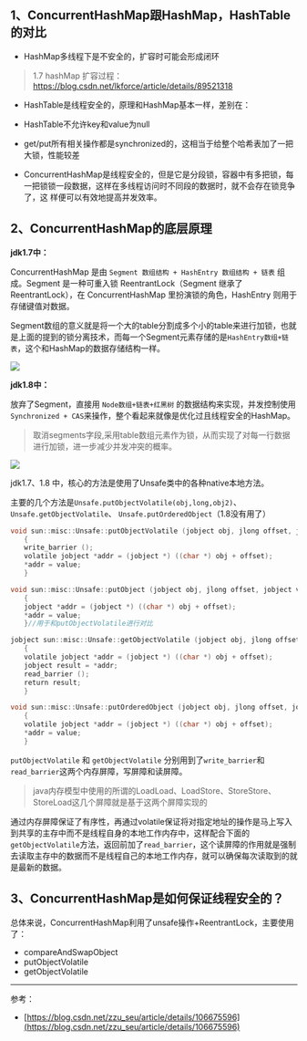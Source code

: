 ## 1、ConcurrentHashMap跟HashMap，HashTable的对比

- HashMap多线程下是不安全的，扩容时可能会形成闭环

> 1.7 hashMap 扩容过程：https://blog.csdn.net/lkforce/article/details/89521318

-  HashTable是线程安全的，原理和HashMap基本一样，差别在：
  - HashTable不允许key和value为null
  - get/put所有相关操作都是synchronized的，这相当于给整个哈希表加了一把大锁，性能较差

- ConcurrentHashMap是线程安全的，但是它是分段锁，容器中有多把锁，每一把锁锁一段数据，这样在多线程访问时不同段的数据时，就不会存在锁竞争了，这 样便可以有效地提高并发效率。



## 2、ConcurrentHashMap的底层原理



**jdk1.7中：**

ConcurrentHashMap 是由 `Segment 数组结构 + HashEntry 数组结构 + 链表` 组成。Segment 是一种可重入锁 ReentrantLock（Segment 继承了ReentrantLock），在 ConcurrentHashMap 里扮演锁的角色，HashEntry 则用于存储键值对数据。

Segment数组的意义就是将一个大的table分割成多个小的table来进行加锁，也就是上面的提到的锁分离技术，而每一个Segment元素存储的是`HashEntry数组+链表`，这个和HashMap的数据存储结构一样。

![ ](https://images-1253198264.cos.ap-guangzhou.myqcloud.com/image-20201020000216865.png)





**jdk1.8中：**

放弃了Segment，直接用 `Node数组+链表+红黑树` 的数据结构来实现，并发控制使用`Synchronized + CAS`来操作，整个看起来就像是优化过且线程安全的HashMap。

> 取消segments字段,采用table数组元素作为锁，从而实现了对每一行数据进行加锁，进一步减少并发冲突的概率。

![ ](https://images-1253198264.cos.ap-guangzhou.myqcloud.com/20180522155453418.png)



jdk1.7、1.8 中，核心的方法是使用了Unsafe类中的各种native本地方法。

主要的几个方法是`Unsafe.putObjectVolatile(obj,long,obj2)`、 `Unsafe.getObjectVolatile`、 `Unsafe.putOrderedObject`（1.8没有用了）

```c
void sun::misc::Unsafe::putObjectVolatile (jobject obj, jlong offset, jobject value)
　　{
　　write_barrier ();
　　volatile jobject *addr = (jobject *) ((char *) obj + offset);
　　*addr = value;
　　}

void sun::misc::Unsafe::putObject (jobject obj, jlong offset, jobject value)
　　{
　　jobject *addr = (jobject *) ((char *) obj + offset);
　　*addr = value;
　　}//用于和putObjectVolatile进行对比

jobject sun::misc::Unsafe::getObjectVolatile (jobject obj, jlong offset)
　　{
　　volatile jobject *addr = (jobject *) ((char *) obj + offset);
　　jobject result = *addr;
　　read_barrier ();
　　return result;
　　}

void sun::misc::Unsafe::putOrderedObject (jobject obj, jlong offset, jobject value)
　　{
　　volatile jobject *addr = (jobject *) ((char *) obj + offset);
　　*addr = value;
　　}
```

`putObjectVolatile` 和 `getObjectVolatile` 分别用到了`write_barrier`和`read_barrier`这两个内存屏障，写屏障和读屏障。

> java内存模型中使用的所谓的LoadLoad、LoadStore、StoreStore、StoreLoad这几个屏障就是基于这两个屏障实现的

通过内存屏障保证了有序性，再通过volatile保证将对指定地址的操作是马上写入到共享的主存中而不是线程自身的本地工作内存中，这样配合下面的`getObjectVolatile`方法，返回前加了`read_barrier`，这个读屏障的作用就是强制去读取主存中的数据而不是线程自己的本地工作内存，就可以确保每次读取到的就是最新的数据。



## 3、ConcurrentHashMap是如何保证线程安全的？

总体来说，ConcurrentHashMap利用了unsafe操作+ReentrantLock，主要使用了：

- compareAndSwapObject
- putObjectVolatile
- getObjectVolatile



---

参考：

- [https://blog.csdn.net/zzu_seu/article/details/106675596](https://blog.csdn.net/zzu_seu/article/details/106675596)